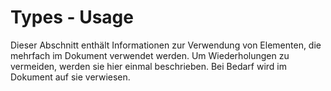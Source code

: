 # Types - Usage

Dieser Abschnitt enthält Informationen zur Verwendung von Elementen, die
mehrfach im Dokument verwendet werden. Um Wiederholungen zu vermeiden, werden sie
hier einmal beschrieben. Bei Bedarf wird im Dokument auf sie verwiesen.
